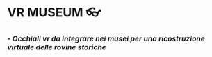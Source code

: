# __VR MUSEUM__  :eyeglasses:

### *- Occhiali vr da integrare nei musei per una ricostruzione virtuale delle rovine storiche*
